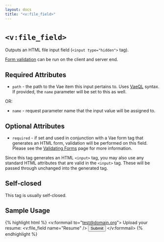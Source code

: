 ```yaml
---
layout: docs
title: "<v:file_field>"
---
```


# `<v:file_field>`

Outputs an HTML file input field (`<input type="hidden">` tag).

[Form validation](/vaeml_form_validation/) can be run on the client and
server end.

## Required Attributes

-   `path` - the path to the Vae item this input pertains to. Uses
    [VaeQL](/vaeql/) syntax. If provided, the `name` parameter will be
    set to this as well.

OR:

-   `name` - request parameter name that the input value will be
    assigned to.

## Optional Attributes

-   `required` - if set and used in conjunction with a Vae form tag that
    generates an HTML form, validation will be performed on this field.
    Please see the [Validating Forms](/vaeml_form_validation/) page for
    more information.

Since this tag generates an HTML `<input>` tag, you may also use any
standard HTML attributes that are valid in the `<input>` tag. These will
be passed through unchanged into the generated tag.

## Self-closed

This tag is usually self-closed.

## Sample Usage

{% highlight html %}
<v:formmail to="test@domain.org">
  Upload your resume: <v:file_field name="Resume" />
  <input type="submit" />
</v:formmail>
{% endhighlight %}
